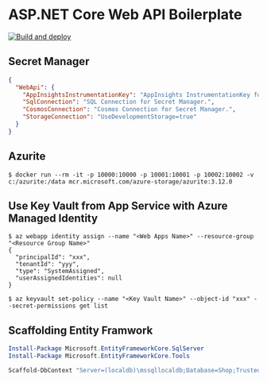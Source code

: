# ASP.NET Core Web API Boilerplate

[![Build and deploy](https://github.com/thara0402/aspnet-core-api-boilerplate/actions/workflows/main_gunners-style-api.yml/badge.svg)](https://github.com/thara0402/aspnet-core-api-boilerplate/actions/workflows/main_gunners-style-api.yml)

## Secret Manager

```json
{
  "WebApi": {
    "AppInsightsInstrumentationKey": "AppInsights InstrumentationKey for Secret Manager.",
    "SqlConnection": "SQL Connection for Secret Manager.",
    "CosmosConnection": "Cosmos Connection for Secret Manager.",
    "StorageConnection": "UseDevelopmentStorage=true"
  }
}
```
## Azurite
```shell
$ docker run --rm -it -p 10000:10000 -p 10001:10001 -p 10002:10002 -v c:/azurite:/data mcr.microsoft.com/azure-storage/azurite:3.12.0
```

## Use Key Vault from App Service with Azure Managed Identity
```shell
$ az webapp identity assign --name "<Web Apps Name>" --resource-group "<Resource Group Name>"
{
  "principalId": "xxx",
  "tenantId": "yyy",
  "type": "SystemAssigned",
  "userAssignedIdentities": null
}

$ az keyvault set-policy --name "<Key Vault Name>" --object-id "xxx" --secret-permissions get list
```
## Scaffolding Entity Framwork
```PowerShell
Install-Package Microsoft.EntityFrameworkCore.SqlServer
Install-Package Microsoft.EntityFrameworkCore.Tools

Scaffold-DbContext "Server=(localdb)\mssqllocaldb;Database=Shop;Trusted_Connection=True;" Microsoft.EntityFrameworkCore.SqlServer -OutputDir Infrastructure\Sql\Models
```
